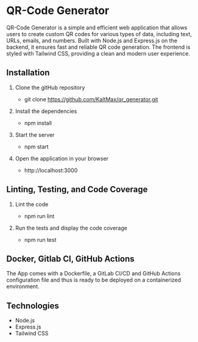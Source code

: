 # QR-Code Generator

QR-Code Generator is a simple and efficient web application that allows users to create custom QR codes for various types of data, including text, URLs, emails, and numbers. Built with Node.js and Express.js on the backend, it ensures fast and reliable QR code generation. The frontend is styled with Tailwind CSS, providing a clean and modern user experience.

## Installation

1. Clone the gitHub repository

   - git clone https://github.com/KaltMax/qr_generator.git
2. Install the dependencies

   - npm install
3. Start the server

   - npm start
4. Open the application in your browser

   - http://localhost:3000

## Linting, Testing, and Code Coverage

1. Lint the code

   - npm run lint
2. Run the tests and display the code coverage

   - npm run test

## Docker, Gitlab CI, GitHub Actions

The App comes with a Dockerfile, a GitLab CI/CD and GitHub Actions configuration file and thus is ready to be deployed on a containerized environment.

## Technologies

- Node.js
- Express.js
- Tailwind CSS
